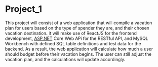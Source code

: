 # Project_1

This project will consist of a web application that will compile a vacation plan for users based on the type of spender they are, and their chosen vacation destination.
It will make use of ReactJS for the frontend development, [ASP.NET](http://ASP.NET) Core Web APi for the RESTful API, and MySQL Workbench with defined SQL table definitions and test data for the backend.
As a result, the web application will calculate how much a user should budget before their vacation begins. The user can still adjust the vacation plan, and the calculations will update accordingly.
